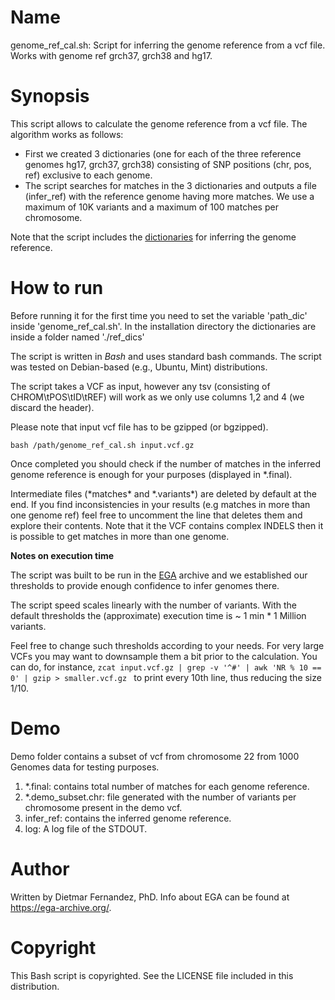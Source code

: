 # Name

genome_ref_cal.sh: Script for inferring the genome reference from a vcf file. Works with genome ref grch37, grch38 and hg17.

# Synopsis

This script allows to calculate the genome reference from a vcf file. The algorithm works as follows:

   *	First we created 3 dictionaries (one for each of the three reference genomes hg17, grch37, grch38) consisting of SNP positions (chr, pos, ref) exclusive to each genome.
   *	The script searches for matches in the 3 dictionaries and outputs a file (infer_ref) with the reference genome having more matches.  We use a maximum of 10K variants and a maximum of 100 matches per chromosome.

Note that the script includes the [dictionaries](https://github.com/mrueda/EGA_genomeref/tree/main/ref_dics) for inferring the genome reference.


# How to run

Before running it for the first time you need to set the variable 'path_dic' inside 'genome_ref_cal.sh'.
In the installation directory the dictionaries are inside a folder named './ref_dics'

The script is written in _Bash_ and uses standard bash commands. The script was tested on Debian-based (e.g., Ubuntu, Mint) distributions.

The script takes a VCF as input, however any tsv (consisting of CHROM\tPOS\tID\tREF) will work as we only use columns 1,2 and 4 (we discard the header).

Please note that input vcf file has to be gzipped (or bgzipped).


```
bash /path/genome_ref_cal.sh input.vcf.gz
```

Once completed you should check if the number of matches in the inferred genome reference is enough for your purposes (displayed in \*.final). 

Intermediate files (\*matches\* and \*.variants\*) are deleted by default at the end. If you find inconsistencies in your results (e.g matches in more than one genome ref) feel free to uncomment the line that deletes them and explore their contents. Note that it the VCF contains complex INDELS then it is possible to get matches in more than one genome.


**Notes on execution time**

The script was built to be run in the [EGA](https://ega-archive.org) archive and we established our thresholds to provide enough confidence to infer genomes there. 

The script speed scales linearly with the number of variants. With the default thresholds the (approximate) execution time is ~ 1 min * 1 Million variants.

Feel free to change such thresholds according to your needs. For very large VCFs you may want to downsample them a bit prior to the calculation. You can do, for instance, ```zcat input.vcf.gz | grep -v '^#' | awk 'NR % 10 == 0' | gzip > smaller.vcf.gz ``` to print every 10th line, thus reducing the size 1/10.


# Demo

Demo folder contains a subset of vcf from chromosome 22 from 1000 Genomes data for testing purposes.

1. \*.final: contains total number of matches for each genome reference.
2. \*.demo_subset.chr: file generated with the number of variants per chromosome present in the demo vcf.
4. infer_ref: contains the inferred genome reference.
5. log: A log file of the STDOUT.

# Author

Written by Dietmar Fernandez, PhD. Info about EGA can be found at https://ega-archive.org/.


# Copyright

This Bash script is copyrighted. See the LICENSE file included in this distribution.
